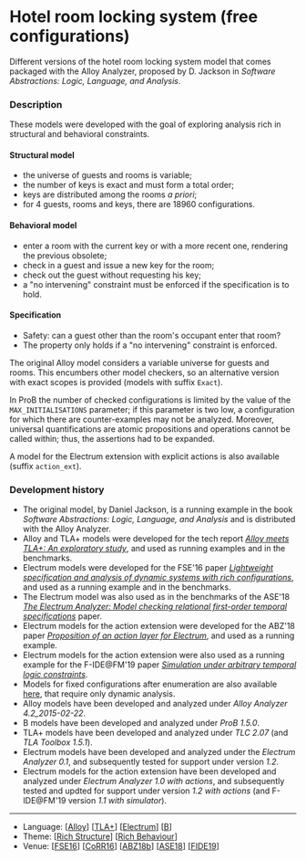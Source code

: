 # Hotel room locking system (free configurations)

Different versions of the hotel room locking system model that comes packaged with the Alloy Analyzer, proposed by D. Jackson in _Software Abstractions: Logic, Language, and Analysis_.

### Description

These models were developed with the goal of exploring analysis rich in structural and behavioral constraints.

#### Structural model
* the universe of guests and rooms is variable;
* the number of keys is exact and must form a total order;
* keys are distributed among the rooms _a priori_;
* for 4 guests, rooms and keys, there are 18960 configurations.

#### Behavioral model
* enter a room with the current key or with a more recent one, rendering the previous obsolete;
* check in a guest and issue a new key for the room;
* check out the guest without requesting his key;
* a "no intervening" constraint must be enforced if the specification is to hold.

#### Specification
* Safety: can a guest other than the room's occupant enter that room?
* The property only holds if a "no intervening" constraint is enforced.

The original Alloy model considers a variable universe for guests and rooms. This encumbers other model checkers, so an alternative version with exact scopes is provided (models with suffix `Exact`).

In ProB the number of checked configurations is limited by the value of the `MAX_INITIALISATIONS` parameter; if this parameter is two low, a configuration for which there are counter-examples may not be analyzed. Moreover, universal quantifications are atomic propositions and operations cannot be called within; thus, the assertions had to be expanded. 

A model for the Electrum extension with explicit actions is also available (suffix `action_ext`).

### Development history
* The original model, by Daniel Jackson, is a running example in the book *Software Abstractions: Logic, Language, and Analysis* and is distributed with the Alloy Analyzer.
* Alloy and TLA+ models were developed for the tech report [_Alloy meets TLA+: An exploratory study_](http://nmacedo.github.io/pubs/CoRR16.pdf), and used as running examples and in the benchmarks.
* Electrum models were developed for the FSE'16 paper [_Lightweight specification and analysis of dynamic systems with rich configurations_](http://nmacedo.github.io/pubs/FSE16.pdf), and used as a running example and in the benchmarks.
* The Electrum model was also used as in the benchmarks of the ASE'18 *[The Electrum Analyzer: Model checking relational first-order temporal specifications](http://nmacedo.github.io/pubs.html#ase18)* paper.
* Electrum models for the action extension were developed for the ABZ'18 paper [_Proposition of an action layer for Electrum_](http://nmacedo.github.io/pubs/ABZ18b.pdf), and used as a running example.
* Electrum models for the action extension were also used as a running example for the F-IDE@FM'19 paper [_Simulation under arbitrary temporal logic constraints_](http://nmacedo.github.io/pubs/FIDE19.pdf).
* Models for fixed configurations after enumeration are also available [here](../HotelLocking_fixcfg), that require only dynamic analysis.
* Alloy models have been developed and analyzed under _Alloy Analyzer 4.2_2015-02-22_.
* B models have been developed and analyzed under _ProB 1.5.0_.
* TLA+ models have been developed and analyzed under _TLC 2.07_ (and _TLA Toolbox 1.5.1_).
* Electrum models have been developed and analyzed under the *Electrum Analyzer 0.1*, and subsequently tested for support under version *1.2*.
* Electrum models for the action extension have been developed and analyzed under *Electrum Analyzer 1.0 with actions*, and subsequently tested and updted for support under version *1.2 with actions* (and F-IDE@FM'19 version *1.1 with simulator*).

---

* Language: [[Alloy](https://github.com/nmacedo/MSV/wiki/By-Language#alloy)] [[TLA+](https://github.com/nmacedo/MSV/wiki/By-Language#tla)] [[Electrum](https://github.com/nmacedo/MSV/wiki/By-Language#electrum)] [[B](https://github.com/nmacedo/MSV/wiki/By-Language#b)]
* Theme: [[Rich Structure](https://github.com/nmacedo/MSV/wiki/By-Theme#rich-structure)] [[Rich Behaviour](https://github.com/nmacedo/MSV/wiki/By-Theme#rich-behaviour)]
* Venue: [[FSE16](https://github.com/nmacedo/MSV/wiki/By-Venue#fse16)] [[CoRR16](https://github.com/nmacedo/MSV/wiki/By-Venue#corr16)] [[ABZ18b](https://github.com/nmacedo/MSV/wiki/By-Venue#abz18b)] [[ASE18](https://github.com/nmacedo/MSV/wiki/By-Venus#ase18)] [[FIDE19](https://github.com/nmacedo/MSV/wiki/By-Venus#fide19)]


